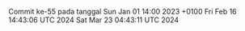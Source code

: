 Commit ke-55 pada tanggal Sun Jan 01 14:00 2023 +0100
Fri Feb 16 14:43:06 UTC 2024
Sat Mar 23 04:43:11 UTC 2024

